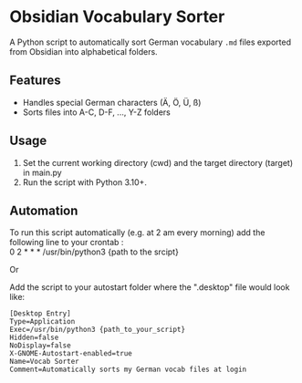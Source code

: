 # Obsidian Vocabulary Sorter

A Python script to automatically sort German vocabulary `.md` files exported from Obsidian into alphabetical folders.

## Features

- Handles special German characters (Ä, Ö, Ü, ß)
- Sorts files into A-C, D-F, ..., Y-Z folders

## Usage

1. Set the current working directory (cwd) and the target directory (target) in main.py
2. Run the script with Python 3.10+.

## Automation

To run this script automatically (e.g. at 2 am every morning) add the following line to your crontab :  
0 2 * * * /usr/bin/python3 {path to the srcipt}

Or

Add the script to your autostart folder where the ".desktop" file would look like:

```
[Desktop Entry]
Type=Application
Exec=/usr/bin/python3 {path_to_your_script}
Hidden=false
NoDisplay=false
X-GNOME-Autostart-enabled=true
Name=Vocab Sorter
Comment=Automatically sorts my German vocab files at login
```
